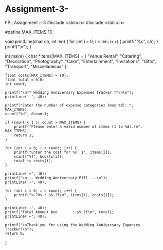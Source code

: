 # Assignment-3-
FPL Assignment :- 3
#include <stdio.h>
#include <stdlib.h>

#define MAX_ITEMS 10

void printLine(char ch, int len) {
    for (int i = 0; i < len; i++) {
        printf("%c", ch);
    }
    printf("\n");
}

int main() {
    char *items[MAX_ITEMS] = {
        "Venue Rental",
        "Catering",
        "Decoration",
        "Photography",
        "Cake",
        "Entertainment",
        "Invitations",
        "Gifts",
        "Transport",
        "Miscellaneous"
    };
    
    float costs[MAX_ITEMS] = {0};
    float total = 0.0;
    int count;

    printf("\n** Wedding Anniversary Expenses Tracker **\n\n");
    printLine('-', 40);
    
    printf("Enter the number of expense categories (max %d): ", MAX_ITEMS);
    scanf("%d", &count);
    
    if (count < 1 || count > MAX_ITEMS) {
        printf("Please enter a valid number of items (1 to %d).\n", MAX_ITEMS);
        return 1;
    }

    for (int i = 0; i < count; i++) {
        printf("Enter the cost for %s: $", items[i]);
        scanf("%f", &costs[i]);
        total += costs[i];
    }

    printLine('=', 40);
    printf("\n--- Wedding Anniversary Bill ---\n");
    printLine('-', 40);

    for (int i = 0; i < count; i++) {
        printf("%-20s : $%.2f\n", items[i], costs[i]);
    }

    printLine('-', 40);
    printf("Total Amount Due       : $%.2f\n", total);
    printLine('=', 40);
    
    printf("\nThank you for using the Wedding Anniversary Expenses Tracker!\n");
    return 0;
}

